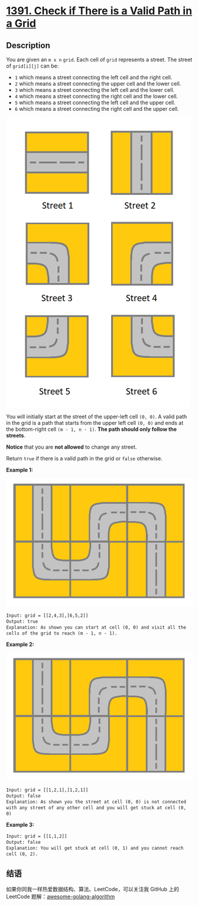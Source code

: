 # [1391. Check if There is a Valid Path in a Grid][title]

## Description
You are given an `m x n` `grid`. Each cell of `grid` represents a street. The street of `grid[i][j]` can be:

- `1` which means a street connecting the left cell and the right cell.
- `2` which means a street connecting the upper cell and the lower cell.
- `3` which means a street connecting the left cell and the lower cell.
- `4` which means a street connecting the right cell and the lower cell.
- `5` which means a street connecting the left cell and the upper cell.
- `6` which means a street connecting the right cell and the upper cell.

![1](./1.png)

You will initially start at the street of the upper-left cell `(0, 0)`. A valid path in the grid is a path that starts from the upper left cell `(0, 0)` and ends at the bottom-right cell `(m - 1, n - 1)`. **The path should only follow the streets**.

**Notice** that you are **not allowed** to change any street.

Return `true` if there is a valid path in the grid or `false` otherwise.

**Example 1:**  

![e1](./e1.png)

```
Input: grid = [[2,4,3],[6,5,2]]
Output: true
Explanation: As shown you can start at cell (0, 0) and visit all the cells of the grid to reach (m - 1, n - 1).
```

**Example 2:**  

![e2](./e1.png)

```
Input: grid = [[1,2,1],[1,2,1]]
Output: false
Explanation: As shown you the street at cell (0, 0) is not connected with any street of any other cell and you will get stuck at cell (0, 0)
```

**Example 3:**

```
Input: grid = [[1,1,2]]
Output: false
Explanation: You will get stuck at cell (0, 1) and you cannot reach cell (0, 2).
```

## 结语

如果你同我一样热爱数据结构、算法、LeetCode，可以关注我 GitHub 上的 LeetCode 题解：[awesome-golang-algorithm][me]

[title]: https://leetcode.com/problems/check-if-there-is-a-valid-path-in-a-grid
[me]: https://github.com/kylesliu/awesome-golang-algorithm
